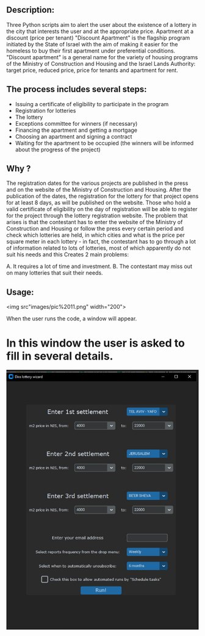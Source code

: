 ## Description:

Three Python scripts aim to alert the user about the existence of a lottery in the city that interests the user and at the appropriate price.
Apartment at a discount (price per tenant)
"Discount Apartment" is the flagship program initiated by the State of Israel with the aim of making it easier for the homeless to buy their first apartment under preferential conditions.
"Discount apartment" is a general name for the variety of housing programs of the Ministry of Construction and Housing and the Israel Lands Authority: target price, reduced price, price for tenants and apartment for rent.

## The process includes several steps:

* Issuing a certificate of eligibility to participate in the program
*  Registration for lotteries
* The lottery
* Exceptions committee for winners (if necessary)
* Financing the apartment and getting a mortgage
* Choosing an apartment and signing a contract
* Waiting for the apartment to be occupied (the winners will be informed about the progress of the project)

## Why ?

The registration dates for the various projects are published in the press and on the website of the Ministry of Construction and Housing. After the publication of the dates, the registration for the lottery for that project opens for at least 8 days, as will be published on the website. Those who hold a valid certificate of eligibility on the day of registration will be able to register for the project through the lottery registration website.
The problem that arises is that the contestant has to enter the website of the Ministry of Construction and Housing or follow the press every certain period and check which lotteries are held, in which cities and what is the price per square meter in each lottery - in fact, the contestant has to go through a lot of information related to lots of lotteries, most of which apparently do not suit his needs and this Creates 2 main problems:

A. It requires a lot of time and investment.
B. The contestant may miss out on many lotteries that suit their needs.

## Usage:

<img src"images/pic%2011.png" width="200">


When the user runs the code, a window will appear.
# In this window the user is asked to fill in several details.

![](images/pic%2011.png)
